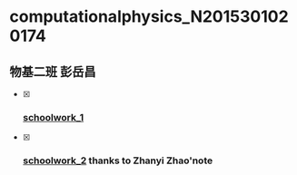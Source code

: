 # computationalphysics_N2015301020174
## 物基二班 彭岳昌
- [x] ### [schoolwork_1](https://github.com/pycll/computationalphysics_N2015301020174/blob/master/schoolwork_1.py)
- [x] ### [schoolwork_2](https://github.com/pycll/computationalphysics_N2015301020174/blob/master/schoolwork_2.py) thanks to Zhanyi Zhao'note
